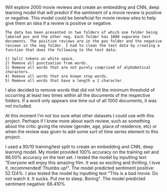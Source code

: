 Will explore 2000 movie reviews and create an embedding and CNN, deep learning model that will predict if the sentiment of a movie review is positive or negative. This model could be beneficial for movie review sites to help give them an idea if a review is positive or negative.

	The data has been presented in two folders of which one folder being labeled pos and the other neg. Each folder has 1000 separate text documents. The positive reviews are in the pos folder and the negative reviews in the neg folder. I had to clean the text data by creating a function that does the following to the text data:
	
	1) Split tokens on white space.
	2) Remove all punctuation from words.
	3) Remove all words that are not purely comprised of alphabetical characters.
	4) Remove all words that are known stop words.
	5) Remove all words that have a length ≤ 1 character.
	
I also decided to remove words that did not hit the minimum threshold of occurring at least two times within all the documents of the respective folders. If a word only appears one time out of all 1000 documents, it was not included.

At this moment I’m not too sure what other datasets I could use with this project. Perhaps if I knew more about each review, such as something about the critic giving the review (gender, age, place of residence, etc) or when the review was given to add some sort of time series element to this project.

I used a 90/10 training/test split to create an embedding and CNN, deep learning model. My model provided 100% accuracy on the training set and 86.00% accuracy on the test set. I tested the model by inputting text "Everyone will enjoy this amazing film. It was so exciting and thrilling. I love it, recommended! Thumbs up!". The model predicted sentiment positive: 52.124%. I also tested the model by inputting text "This is a bad movie. Do not watch it. It sucks. Put me to sleep. Boring". The model predicted sentiment negative: 66.410%


